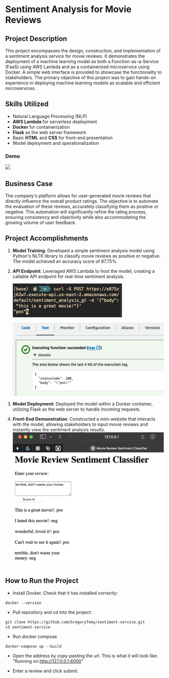 # Sentiment Analysis for Movie Reviews

## Project Description

This project encompasses the design, construction, and implementation of a sentiment analysis service for movie reviews. It demonstrates the deployment of a machine learning model as both a Function-as-a-Service (FaaS) using AWS Lambda and as a containerized microservice using Docker. A simple web interface is provided to showcase the functionality to stakeholders. The primary objective of this project was to gain hands-on experience in deploying machine learning models as scalable and efficient microservices.

## Skills Utilized

- Natural Language Processing (NLP)
- **AWS Lambda** for serverless deployment
- **Docker** for containerization
- **Flask** as the web server framework
- Basic **HTML** and **CSS** for front-end presentation
- Model deployment and operationalization

### Demo
![](images/demo_3.gif)

## Business Case

The company's platform allows for user-generated movie reviews that directly influence the overall product ratings. The objective is to automate the evaluation of these reviews, accurately classifying them as positive or negative. This automation will significantly refine the rating process, ensuring consistency and objectivity while also accommodating the growing volume of user feedback.

## Project Accomplishments

1. **Model Training**: Developed a simple sentiment analysis model using Python's NLTK library to classify movie reviews as positive or negative. The model achieved an accuracy score of 87.75%.

2. **API Endpoint**: Leveraged AWS Lambda to host the model, creating a callable API endpoint for real-time sentiment analysis.

    ![](images/lambda_api_gateway.png)

    ![](images/aws_faas_test.png)
3. **Model Deployment**: Deployed the model within a Docker container, utilizing Flask as the web server to handle incoming requests.

4. **Front-End Demonstration**: Constructed a mini-website that interacts with the model, allowing stakeholders to input movie reviews and instantly view the sentiment analysis results.
    ![](images/web_final.png)

## How to Run the Project


- Install Docker. Check that it has installed correctly:
```console
docker --version
```
- Pull repository and cd into the project:
```console
git clone https://github.com/GregoryTomy/sentiment-service.git
cd sentiment-service
```
- Run docker compose
```console
docker-compose up --build
```
- Open the address by copy-pasting the url. This is what it will look like: "Running on http://127.0.0.1:4000"

- Enter a review and click submit.

